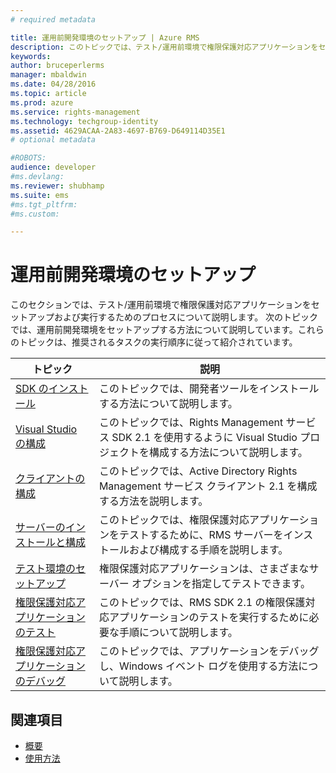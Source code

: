 ```yaml
---
# required metadata

title: 運用前開発環境のセットアップ | Azure RMS
description: このトピックでは、テスト/運用前環境で権限保護対応アプリケーションをセットアップおよび実行するためのプロセスについて説明します。
keywords:
author: bruceperlerms
manager: mbaldwin
ms.date: 04/28/2016
ms.topic: article
ms.prod: azure
ms.service: rights-management
ms.technology: techgroup-identity
ms.assetid: 4629ACAA-2A83-4697-B769-D649114D35E1
# optional metadata

#ROBOTS:
audience: developer
#ms.devlang:
ms.reviewer: shubhamp
ms.suite: ems
#ms.tgt_pltfrm:
#ms.custom:

---
```


# 運用前開発環境のセットアップ

このセクションでは、テスト/運用前環境で権限保護対応アプリケーションをセットアップおよび実行するためのプロセスについて説明します。 次のトピックでは、運用前開発環境をセットアップする方法について説明しています。これらのトピックは、推奨されるタスクの実行順序に従って紹介されています。

|トピック|説明|
|-----|-----------|
|[SDK のインストール](create-your-first-rights-aware-application.md)|このトピックでは、開発者ツールをインストールする方法について説明します。|
|[Visual Studio の構成](how-to-configure-a-visual-studio-project-to-use-the-ad-rms-sdk-2-0.md)|このトピックでは、Rights Management サービス SDK 2.1 を使用するように Visual Studio プロジェクトを構成する方法について説明します。|
|[クライアントの構成](how-to-configure-the-ad-rms-client-2-0.md)|このトピックでは、Active Directory Rights Management サービス クライアント 2.1 を構成する方法を説明します。|
|[サーバーのインストールと構成](how-to-install-and-configure-an-rms-server.md)|このトピックでは、権限保護対応アプリケーションをテストするために、RMS サーバーをインストールおよび構成する手順を説明します。|
|[テスト環境のセットアップ](how-to-set-up-your-test-environment.md)|権限保護対応アプリケーションは、さまざまなサーバー オプションを指定してテストできます。|
|[権限保護対応アプリケーションのテスト](running-your-first-application.md)|このトピックでは、RMS SDK 2.1 の権限保護対応アプリケーションのテストを実行するために必要な手順について説明します。
|[権限保護対応アプリケーションのデバッグ](debugging-applications-that-use-ad-rms.md)|このトピックでは、アプリケーションをデバッグし、Windows イベント ログを使用する方法について説明します。|


## 関連項目

* [概要](ad-rms-overview.md)
* [使用方法](how-to-use-msipc.md)
 

 


<!--HONumber=Apr16_HO4-->


